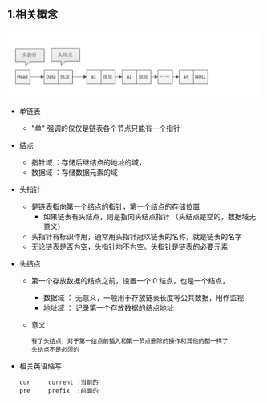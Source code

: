 ## 1.相关概念

![1595094524412](1595094524412.png)

* 单链表

    *    "单" 强调的仅仅是链表各个节点只能有一个指针 

* 结点

    * 指针域 ：存储后继结点的地址的域，
    * 数据域 ：存储数据元素的域

* 头指针

    * 是链表指向第一个结点的指针，第一个结点的存储位置
        * 如果链表有头结点，则是指向头结点指针 （头结点是空的，数据域无意义）
    * 头指针有标识作用，通常用头指针冠以链表的名称，就是链表的名字
    * 无论链表是否为空，头指针均不为空。头指针是链表的必要元素

* 头结点

    * 第一个存放数据的结点之前，设置一个 0 结点，也是一个结点，

        * 数据域 ： 无意义，一般用于存放链表长度等公共数据，用作监视
        * 地址域 ： 记录第一个存放数据的结点地址

    * 意义

        ```go
        有了头结点，对于第一结点前插入和第一节点删除的操作和其他的都一样了
        头结点不是必须的
        ```

* 相关英语缩写

    ```go
    cur		current :当前的
    pre		prefix	:前面的   
    ```

